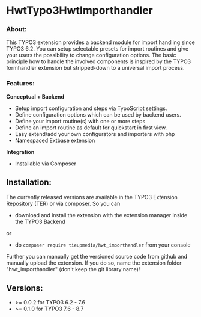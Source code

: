 # HwtTypo3HwtImporthandler

### About:  
This TYPO3 extension provides a backend module for import handling since TYPO3 6.2. You can setup selectable presets for import routines and give your users the possibility to change configuration options. The basic principle how to handle the involved components is inspired by the TYPO3 formhandler extension but stripped-down to a universal import process.


### Features:

**Conceptual + Backend**

- Setup import configuration and steps via TypoScript settings.
- Define configuration options which can be used by backend users.
- Define your import routine(s) with one or more steps
- Define an import routine as default for quickstart in first view.
- Easy extend/add your own configurators and importers with php
- Namespaced Extbase extension

**Integration**

- Installable via Composer


## Installation:
The currently released versions are available in the TYPO3 Extension Repository (TER) or via composer. So you can 
 - download and install the extension with the extension manager inside the TYPO3 Backend

or

- do `composer require tieupmedia/hwt_importhandler` from your console

Further you can manually get the versioned source code from github and manually upload the extension. If you do so, name the extension folder "hwt_importhandler" (don't keep the git library name)!


## Versions:
- \>= 0.0.2 for TYPO3 6.2 - 7.6
- \>= 0.1.0 for TYPO3 7.6 - 8.7